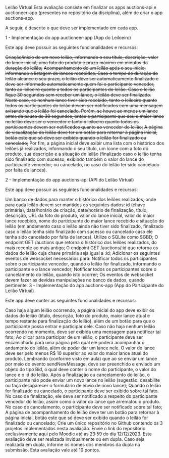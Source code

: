 Leilão Virtual
Esta avaliação consiste em finalizar os apps auctions-api e auctioneer-app (presentes no repositório da disciplina), além de criar o app auctions-app.

A seguir, é descrito o que deve ser implementado em cada app.

1 - Implementação do app auctioneer-app (App do Leiloeiro)

Este app deve possuir as seguintes funcionalidades e recursos:

~~Criação/início de um novo leilão, informando o seu título, descrição, valor do lance inicial, uma foto do produto e prazo máximo em minutos da duração do leilão;~~
~~Acompanhamento de um leilão após o seu início, informando a listagem de lances recebidos. Caso o tempo de duração do leilão alcance o seu prazo, o leilão deve ser automaticamente finalizado e deve ser informado automaticamente quem foi o participante vencedor, tanto ao leiloeiro quanto a todos os participantes do leilão. Caso o leilão fique 30 segundos sem receber um lance, o leilão deve ser finalizado. Neste caso, se nenhum lance tiver sido recebido, tanto o leiloeiro quanto todos os participantes do leilão devem ser notificados com uma mensagem avisando que o leilão foi cancelado. Porém, se houve ao menos um lance antes da pausa de 30 segundos, então o participante que deu o maior lance no leilão deve ser o vencedor e tanto o leiloeiro quanto todos os participantes devem ser notificados quanto ao vencedor do leilão;~~
~~A página de visualização do leilão deve ter um botão para retornar à página inicial, botão este que só deve ser exibido quando o leilão for finalizado ou cancelado;~~
Por fim, a página inicial deve exibir uma lista com o histórico dos leilões já realizados, informando o seu título, um ícone com a foto do produto, sua descrição e a situação do leilão (finalizado caso o leilão tenha sido finalizado com sucesso, exibindo também o valor do lance do participante vencedor; ou cancelado, no caso do leilão ter sido cancelado por falta de lances).

2 - Implementação do app auctions-api (API do Leilão Virtual)

Este app deve possuir as seguintes funcionalidades e recursos:

Um banco de dados para manter o histórico dos leilões realizados, onde para cada leilão devem ser mantidos os seguintes dados: id (chave primária), data/horário de criação, data/horário de finalização, título, descrição, URL da foto do produto, valor do lance inicial, valor do maior lance recebido, nome do participante do maior lance recebido e situação do leilão (em andamento caso o leilão ainda não tiver sido finalizado, finalizado caso o leilão tenha sido finalizado com sucesso ou cancelado caso ele tenha sido cancelado por falta de lances). Utilize o SQLite como SGBD;
O endpoint GET /auctions que retorna o histórico dos leilões realizados, do mais recente ao mais antigo;
O endpoint GET /auctions/:id que retorna os dados do leilão cuja chave primária seja igual a :id;
Adicionar os seguintes eventos de websocket necessários para: 
Notificar todos os participantes sobre o participante vencedor, quando o leilão for finalizado, informando  o participante e o lance vencedor;
Notificar todos os participantes sobre o cancelamento do leilão, quando isto ocorrer;
Os eventos de websocket devem fazer as devidas manipulações no banco de dados, quando pertinente.
3 - Implementação do app auctions-app (App do Participante do Leilão Virtual)

Este app deve conter as seguintes funcionalidades e recursos:

Caso haja algum leilão ocorrendo, a página inicial do app deve exibir os dados do leilão (título, descrição, foto do produto, maior lance atual e tempo restante para finalização do leilão), além de um botão para que o participante possa entrar e participar dele. Caso não haja nenhum leilão ocorrendo no momento, deve ser exibida uma mensagem para notificar tal fato;
Ao clicar para participar de um leilão, o participante deve ser encaminhado para uma página pela qual ele poderá acompanhar o andamento do leilão, além de poder dar um lance nele. O valor do lance deve ser pelo menos R$ 10 superior ao valor do maior lance atual do produto. Lembrando (conforme visto em aula) que ao se enviar um lance por meio do evento sendNewMessage, deve ser preenchido e enviado um objeto do tipo Bid, o qual deve conter o nome do participante, o valor do lance e o id do leilão. Após a finalização ou cancelamento do leilão, o participante não pode enviar um novo lance no leilão (sugestão: desabilite ou faça desaparecer o formulário de envio de novo lance);
Quando o leilão for finalizado ou cancelado, o participante deve ser exibido sobre tal fato. No caso de finalização, ele deve ser notificado a respeito do participante vencedor do leilão, assim como o valor do lance que arrematou o produto. No caso de cancelamento, o participante deve ser notificado sobre tal fato;
A página de acompanhamento do leilão deve ter um botão para retornar à página inicial, botão este que só deve ser exibido quando o leilão for finalizado ou cancelado;
Crie um único repositório no Github contendo os 3 projetos implementados nesta avaliação. Envie o link do repositório exclusivamente aqui pelo Moodle até as 23:59 do dia 12/12/2023. Esta avaliação deve ser realizada invidualmente ou em dupla. Caso seja realizada em dupla, informe os nomes dos membros da dupla na submissão. Esta avaliação vale até 10 pontos.